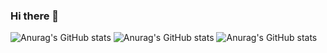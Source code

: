 ### Hi there 👋
![Anurag's GitHub stats](https://github-readme-stats.vercel.app/api?username=julieniut&count_private=true)
![Anurag's GitHub stats](https://github-readme-stats.vercel.app/api?username=julieniut&show_icons=true)
![Anurag's GitHub stats](https://github-readme-stats.vercel.app/api?username=anuraghazra&theme=algolia&show_icons=true)

